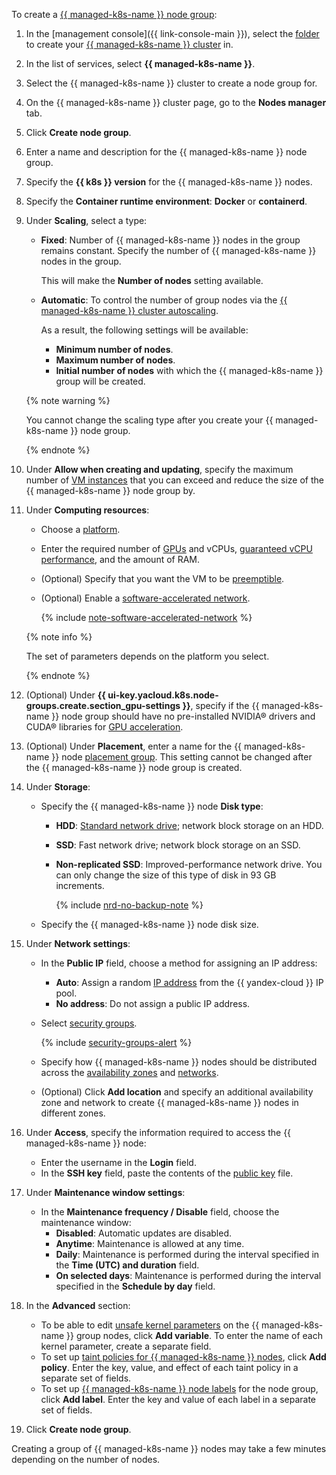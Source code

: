 To create a [{{ managed-k8s-name }} node group](../../managed-kubernetes/concepts/index.md#node-group):
1. In the [management console]({{ link-console-main }}), select the [folder](../../resource-manager/concepts/resources-hierarchy.md#folder) to create your [{{ managed-k8s-name }} cluster](../../managed-kubernetes/concepts/index.md#kubernetes-cluster) in.
1. In the list of services, select **{{ managed-k8s-name }}**.
1. Select the {{ managed-k8s-name }} cluster to create a node group for.
1. On the {{ managed-k8s-name }} cluster page, go to the **Nodes manager** tab.
1. Click **Create node group**.
1. Enter a name and description for the {{ managed-k8s-name }} node group.
1. Specify the **{{ k8s }} version** for the {{ managed-k8s-name }} nodes.
1. Specify the **Container runtime environment**: **Docker** or **containerd**.
1. Under **Scaling**, select a type:
   * **Fixed**: Number of {{ managed-k8s-name }} nodes in the group remains constant. Specify the number of {{ managed-k8s-name }} nodes in the group.

     This will make the **Number of nodes** setting available.
   * **Automatic**: To control the number of group nodes via the [{{ managed-k8s-name }} cluster autoscaling](../../managed-kubernetes/concepts/autoscale.md#ca).

     As a result, the following settings will be available:
     * **Minimum number of nodes**.
     * **Maximum number of nodes**.
     * **Initial number of nodes** with which the {{ managed-k8s-name }} group will be created.

   {% note warning %}

   You cannot change the scaling type after you create your {{ managed-k8s-name }} node group.

   {% endnote %}

1. Under **Allow when creating and updating**, specify the maximum number of [VM instances](../../compute/concepts/vm.md) that you can exceed and reduce the size of the {{ managed-k8s-name }} node group by.
1. Under **Computing resources**:
   * Choose a [platform](../../compute/concepts/vm-platforms.md).
   * Enter the required number of [GPUs](../../compute/concepts/gpus.md) and vCPUs, [guaranteed vCPU performance](../../compute/concepts/performance-levels.md), and the amount of RAM.
   * (Optional) Specify that you want the VM to be [preemptible](../../compute/concepts/preemptible-vm.md).
   * (Optional) Enable a [software-accelerated network](../../compute/concepts/software-accelerated-network.md).

      {% include [note-software-accelerated-network](note-software-accelerated-network.md) %}

   {% note info %}

   The set of parameters depends on the platform you select.

   {% endnote %}

1. (Optional) Under **{{ ui-key.yacloud.k8s.node-groups.create.section_gpu-settings }}**, specify if the {{ managed-k8s-name }} node group should have no pre-installed NVIDIA® drivers and CUDA® libraries for [GPU acceleration](../../compute/concepts/gpus.md).
1. (Optional) Under **Placement**, enter a name for the {{ managed-k8s-name }} node [placement group](../../compute/concepts/placement-groups.md). This setting cannot be changed after the {{ managed-k8s-name }} node group is created.
1. Under **Storage**:
   * Specify the {{ managed-k8s-name }} node **Disk type**:
     * **HDD**: [Standard network drive](../../compute/concepts/disk.md#disks-types); network block storage on an HDD.
     * **SSD**: Fast network drive; network block storage on an SSD.
     * **Non-replicated SSD**: Improved-performance network drive. You can only change the size of this type of disk in 93 GB increments.

       {% include [nrd-no-backup-note](nrd-no-backup-note.md) %}

   * Specify the {{ managed-k8s-name }} node disk size.
1. Under **Network settings**:
   * In the **Public IP** field, choose a method for assigning an IP address:
     * **Auto**: Assign a random [IP address](../../vpc/concepts/address.md) from the {{ yandex-cloud }} IP pool.
     * **No address**: Do not assign a public IP address.
   * Select [security groups](../../vpc/concepts/security-groups.md).

     {% include [security-groups-alert](security-groups-alert.md) %}

   
   * Specify how {{ managed-k8s-name }} nodes should be distributed across the [availability zones](../../overview/concepts/geo-scope.md) and [networks](../../vpc/concepts/network.md#network).
   * (Optional) Click **Add location** and specify an additional availability zone and network to create {{ managed-k8s-name }} nodes in different zones.


1. Under **Access**, specify the information required to access the {{ managed-k8s-name }} node:
   * Enter the username in the **Login** field.
   * In the **SSH key** field, paste the contents of the [public key](../../managed-kubernetes/operations/node-connect-ssh.md#creating-ssh-keys) file.
1. Under **Maintenance window settings**:
   * In the **Maintenance frequency / Disable** field, choose the maintenance window:
     * **Disabled**: Automatic updates are disabled.
     * **Anytime**: Maintenance is allowed at any time.
     * **Daily**: Maintenance is performed during the interval specified in the **Time (UTC) and duration** field.
     * **On selected days**: Maintenance is performed during the interval specified in the **Schedule by day** field.
1. In the **Advanced** section:
   * To be able to edit [unsafe kernel parameters](../../managed-kubernetes/concepts/index.md#node-group) on the {{ managed-k8s-name }} group nodes, click **Add variable**. To enter the name of each kernel parameter, create a separate field.
   * To set up [taint policies for {{ managed-k8s-name }} nodes](../../managed-kubernetes/concepts/index.md#taints-tolerations), click **Add policy**. Enter the key, value, and effect of each taint policy in a separate set of fields.
   * To set up [{{ managed-k8s-name }} node labels](../../managed-kubernetes/concepts/index.md#node-labels) for the node group, click **Add label**. Enter the key and value of each label in a separate set of fields.
1. Click **Create node group**.

Creating a group of {{ managed-k8s-name }} nodes may take a few minutes depending on the number of nodes.